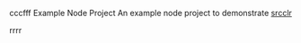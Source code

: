 cccfff Example Node Project
An example node project to demonstrate [srcclr](https:/w.srcclr.com)

rrrr
